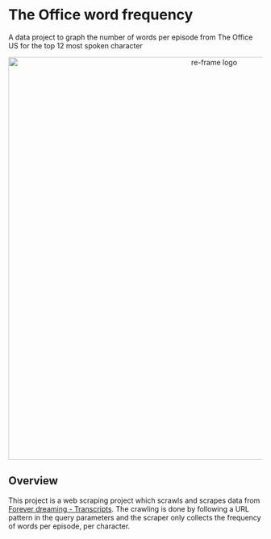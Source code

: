 
# The Office word frequency 
A data project to graph the number of words per episode from The Office US for the top 12 most spoken character
<br>
<p align="center"><img src="https://user-images.githubusercontent.com/33188934/127148143-a4a703ff-93cc-42d3-b0e8-5ea1f5d48590.png" alt="re-frame logo" width=800></a></p>

## Overview 
This project is a web scraping project which scrawls and scrapes data from [Forever dreaming - Transcripts](https://transcripts.foreverdreaming.org/). The crawling is done by following a URL pattern in the query parameters and the scraper only collects the frequency of words per episode, per character. 

